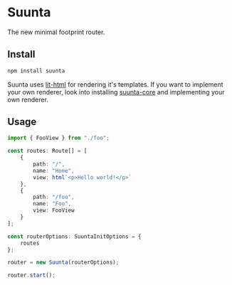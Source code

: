 # Suunta

The new minimal footprint router.

## Install

```bash
npm install suunta
```

Suunta uses [lit-html](https://lit.dev/) for rendering it's templates. If you want to implement your own renderer, look into
installing [suunta-core](https://github.com/Simplr/suunta/tree/main/lib/core) and implementing your own renderer.

## Usage

```typescript
import { FooView } from "./foo";

const routes: Route[] = [
    {
        path: "/",
        name: "Home",
        view: html`<p>Hello world!</p>`
    },
    {
        path: "/foo",
        name: "Foo",
        view: FooView
    }
];

const routerOptions: SuuntaInitOptions = {
    routes
};

router = new Suunta(routerOptions);

router.start();
```
